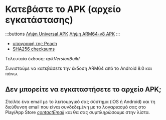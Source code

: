 # Κατεβάστε το APK (αρχείο εγκατάστασης)

:::buttons
[Λήψη Universal APK]($apkUniversalUrl$)
[Λήψη ARM64-v8 APK]($apkArm64v8Url$)
:::

- [υπογραφή της Peach]($apkSignaturesUrl$)
- [SHA256 checksums]($apkChecksumsUrl$)

Τελευταία έκδοση: $apkVersionBuild$

Συνιστούμε να κατεβάσετε την έκδοση ARM64 από το Android 8.0 και πάνω.

## Δεν μπορείτε να εγκαταστήσετε το αρχείο APK;

Στείλτε ένα email με το λειτουργικό σας σύστημα (iOS ή Android) και τη διεύθυνση email που είναι συνδεδεμένη με το λογαριασμό σας στο Play/App Store [$contactEmail$](mailto:$contactEmail$) και θα σας συμπληρώσουμε στην λίστα.
